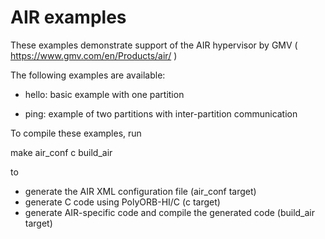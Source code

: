 AIR examples
============

These examples demonstrate support of the AIR hypervisor by GMV ( https://www.gmv.com/en/Products/air/ )

The following examples are available:

* hello: basic example with one partition

* ping: example of two partitions with inter-partition communication

To compile these examples, run

make air_conf c build_air

to
- generate the AIR XML configuration file (air_conf target)
- generate C code using PolyORB-HI/C (c target)
- generate AIR-specific code and compile the generated code (build_air target)